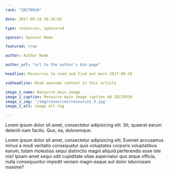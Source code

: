 ```yaml
---
rank: "20170910"

date: 2017-09-10 16:16:01

type: resources, sponsored

sponsor: Sponsor Name

featured: true

author: Author Name

author_url: "url to the author's bio page"

headline: Recources to read and find out more 2017-09-10

subheadline: Read awesome content in this article

image_1_name: Resource main image
image_1_caption: Resource main image caption dd 20170910
image_1_img: '/img/resources/resources_5.jpg'
image_1_alt: image alt tag

---
```


Lorem ipsum dolor sit amet, consectetur adipisicing elit. Sit, quaerat earum deleniti nam facilis. Quo, ea, doloremque.
<!--more-->
Lorem ipsum dolor sit amet, consectetur adipisicing elit. Eveniet accusamus minus a modi veritatis consequatur quis voluptates corporis voluptatibus earum, totam molestias sequi distinctio magni aliquid perferendis esse iste nisi! Ipsam amet sequi odit cupiditate vitae aspernatur quo atque officia, nulla consequuntur impedit veniam magni eaque aut dolor laboriosam maxime?